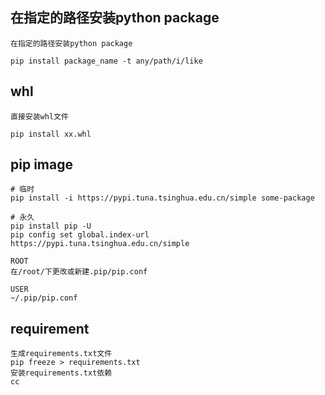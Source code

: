 ## 在指定的路径安装python package 

```
在指定的路径安装python package 

pip install package_name -t any/path/i/like

``` 

## whl 
```
直接安装whl文件 

pip install xx.whl
```

## pip image 
```
# 临时
pip install -i https://pypi.tuna.tsinghua.edu.cn/simple some-package 

# 永久
pip install pip -U
pip config set global.index-url https://pypi.tuna.tsinghua.edu.cn/simple

ROOT 
在/root/下更改或新建.pip/pip.conf

USER 
~/.pip/pip.conf

```  



## requirement 
```
生成requirements.txt文件
pip freeze > requirements.txt
安装requirements.txt依赖
cc
```